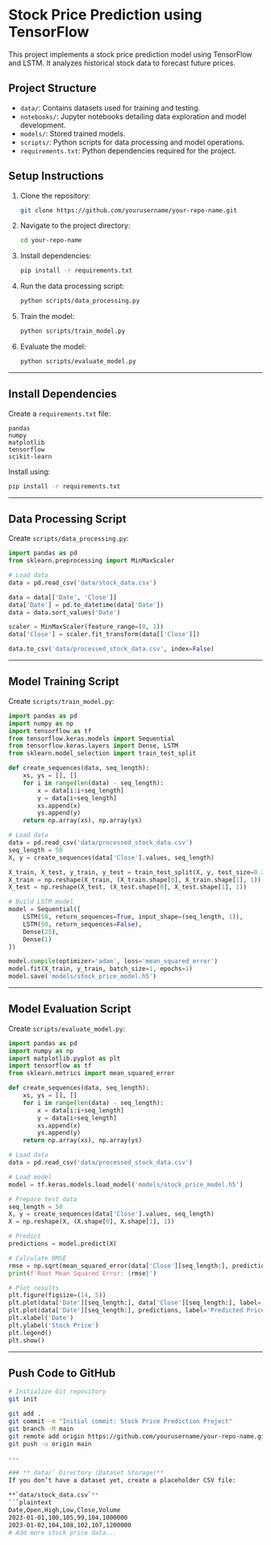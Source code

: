 # Stock Price Prediction using TensorFlow

This project implements a stock price prediction model using TensorFlow and LSTM. It analyzes historical stock data to forecast future prices.

## Project Structure

- `data/`: Contains datasets used for training and testing.
- `notebooks/`: Jupyter notebooks detailing data exploration and model development.
- `models/`: Stored trained models.
- `scripts/`: Python scripts for data processing and model operations.
- `requirements.txt`: Python dependencies required for the project.

## Setup Instructions

1. Clone the repository:
   ```bash
   git clone https://github.com/yourusername/your-repo-name.git
   ```

2. Navigate to the project directory:
   ```bash
   cd your-repo-name
   ```

3. Install dependencies:
   ```bash
   pip install -r requirements.txt
   ```

4. Run the data processing script:
   ```bash
   python scripts/data_processing.py
   ```

5. Train the model:
   ```bash
   python scripts/train_model.py
   ```

6. Evaluate the model:
   ```bash
   python scripts/evaluate_model.py
   ```

---

## Install Dependencies

Create a `requirements.txt` file:
```plaintext
pandas
numpy
matplotlib
tensorflow
scikit-learn
```

Install using:
```bash
pip install -r requirements.txt
```

---

## Data Processing Script
Create `scripts/data_processing.py`:
```python
import pandas as pd
from sklearn.preprocessing import MinMaxScaler

# Load data
data = pd.read_csv('data/stock_data.csv')

data = data[['Date', 'Close']]
data['Date'] = pd.to_datetime(data['Date'])
data = data.sort_values('Date')

scaler = MinMaxScaler(feature_range=(0, 1))
data['Close'] = scaler.fit_transform(data[['Close']])

data.to_csv('data/processed_stock_data.csv', index=False)
```

---

## Model Training Script
Create `scripts/train_model.py`:
```python
import pandas as pd
import numpy as np
import tensorflow as tf
from tensorflow.keras.models import Sequential
from tensorflow.keras.layers import Dense, LSTM
from sklearn.model_selection import train_test_split

def create_sequences(data, seq_length):
    xs, ys = [], []
    for i in range(len(data) - seq_length):
        x = data[i:i+seq_length]
        y = data[i+seq_length]
        xs.append(x)
        ys.append(y)
    return np.array(xs), np.array(ys)

# Load data
data = pd.read_csv('data/processed_stock_data.csv')
seq_length = 50
X, y = create_sequences(data['Close'].values, seq_length)

X_train, X_test, y_train, y_test = train_test_split(X, y, test_size=0.2, shuffle=False)
X_train = np.reshape(X_train, (X_train.shape[0], X_train.shape[1], 1))
X_test = np.reshape(X_test, (X_test.shape[0], X_test.shape[1], 1))

# Build LSTM model
model = Sequential([
    LSTM(50, return_sequences=True, input_shape=(seq_length, 1)),
    LSTM(50, return_sequences=False),
    Dense(25),
    Dense(1)
])

model.compile(optimizer='adam', loss='mean_squared_error')
model.fit(X_train, y_train, batch_size=1, epochs=1)
model.save('models/stock_price_model.h5')
```

---

## Model Evaluation Script
Create `scripts/evaluate_model.py`:
```python
import pandas as pd
import numpy as np
import matplotlib.pyplot as plt
import tensorflow as tf
from sklearn.metrics import mean_squared_error

def create_sequences(data, seq_length):
    xs, ys = [], []
    for i in range(len(data) - seq_length):
        x = data[i:i+seq_length]
        y = data[i+seq_length]
        xs.append(x)
        ys.append(y)
    return np.array(xs), np.array(ys)

# Load data
data = pd.read_csv('data/processed_stock_data.csv')

# Load model
model = tf.keras.models.load_model('models/stock_price_model.h5')

# Prepare test data
seq_length = 50
X, y = create_sequences(data['Close'].values, seq_length)
X = np.reshape(X, (X.shape[0], X.shape[1], 1))

# Predict
predictions = model.predict(X)

# Calculate RMSE
rmse = np.sqrt(mean_squared_error(data['Close'][seq_length:], predictions))
print(f'Root Mean Squared Error: {rmse}')

# Plot results
plt.figure(figsize=(14, 5))
plt.plot(data['Date'][seq_length:], data['Close'][seq_length:], label='Actual Prices')
plt.plot(data['Date'][seq_length:], predictions, label='Predicted Prices')
plt.xlabel('Date')
plt.ylabel('Stock Price')
plt.legend()
plt.show()
```

---

## Push Code to GitHub

```bash
# Initialize Git repository
git init

git add .
git commit -m "Initial commit: Stock Price Prediction Project"
git branch -M main
git remote add origin https://github.com/yourusername/your-repo-name.git
git push -u origin main

---

### ** data/` Directory (Dataset Storage)**
If you don’t have a dataset yet, create a placeholder CSV file:

**`data/stock_data.csv`**
```plaintext
Date,Open,High,Low,Close,Volume
2023-01-01,100,105,99,104,1000000
2023-01-02,104,108,102,107,1200000
# Add more stock price data...
